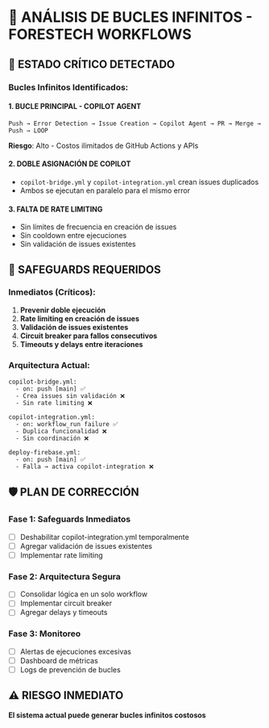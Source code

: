 # 🔄 ANÁLISIS DE BUCLES INFINITOS - FORESTECH WORKFLOWS

## 🚨 ESTADO CRÍTICO DETECTADO

### **Bucles Infinitos Identificados:**

#### 1. **BUCLE PRINCIPAL - COPILOT AGENT**
```
Push → Error Detection → Issue Creation → Copilot Agent → PR → Merge → Push → LOOP
```

**Riesgo**: Alto - Costos ilimitados de GitHub Actions y APIs

#### 2. **DOBLE ASIGNACIÓN DE COPILOT**
- `copilot-bridge.yml` y `copilot-integration.yml` crean issues duplicados
- Ambos se ejecutan en paralelo para el mismo error

#### 3. **FALTA DE RATE LIMITING**
- Sin límites de frecuencia en creación de issues
- Sin cooldown entre ejecuciones
- Sin validación de issues existentes

## 🔧 SAFEGUARDS REQUERIDOS

### **Inmediatos (Críticos):**

1. **Prevenir doble ejecución**
2. **Rate limiting en creación de issues**
3. **Validación de issues existentes**
4. **Circuit breaker para fallos consecutivos**
5. **Timeouts y delays entre iteraciones**

### **Arquitectura Actual:**
```
copilot-bridge.yml:
  - on: push [main] ✅
  - Crea issues sin validación ❌
  - Sin rate limiting ❌

copilot-integration.yml:
  - on: workflow_run failure ✅
  - Duplica funcionalidad ❌
  - Sin coordinación ❌

deploy-firebase.yml:
  - on: push [main] ✅
  - Falla → activa copilot-integration ❌
```

## 🛡️ PLAN DE CORRECCIÓN

### **Fase 1: Safeguards Inmediatos**
- [ ] Deshabilitar copilot-integration.yml temporalmente
- [ ] Agregar validación de issues existentes
- [ ] Implementar rate limiting

### **Fase 2: Arquitectura Segura**
- [ ] Consolidar lógica en un solo workflow
- [ ] Implementar circuit breaker
- [ ] Agregar delays y timeouts

### **Fase 3: Monitoreo**
- [ ] Alertas de ejecuciones excesivas
- [ ] Dashboard de métricas
- [ ] Logs de prevención de bucles

## ⚠️ RIESGO INMEDIATO
**El sistema actual puede generar bucles infinitos costosos**
